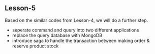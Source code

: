 Lesson-5
---
Based on the similar codes from Lesson-4, we will do a further step.
- seperate command and query into two different applications
- replace the query database with MongoDB
- introduce saga to handle the transaction between making order & reserve product stock
